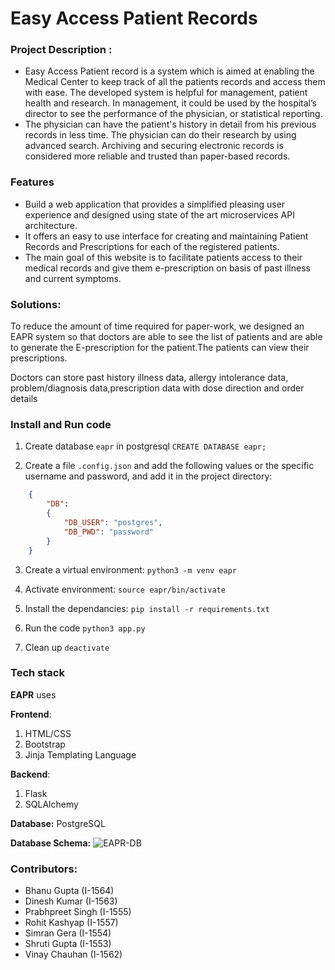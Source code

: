 # Easy Access Patient Records

### Project Description :
- Easy Access Patient record is a system which is aimed at enabling the Medical Center to keep track of all the patients records and access them with ease. The developed system is helpful for management, patient health and research. In management, it could be used by the hospital’s director to see the performance of the physician, or statistical reporting.
- The physician can have the patient's history in detail from his previous records in less time. The physician can do their research by using advanced search. Archiving and securing electronic records is considered more reliable and trusted than paper-based records.

### Features

- Build a web application that provides a simplified pleasing user experience and designed using
state of the art microservices API architecture.
- It offers an easy to use interface for creating and maintaining Patient Records and Prescriptions for
each of the registered patients.
- The main goal of this website is to facilitate patients access to their medical records and give them
e-prescription on basis of past illness and current symptoms.

### Solutions:
To reduce the amount of time required for paper-work, we designed an EAPR system so that doctors are able to see the
list of patients and are able to generate the E-prescription for the patient.The patients can view their prescriptions.


Doctors can store past history illness data, allergy intolerance data, problem/diagnosis data,prescription data with dose
direction and order details

### Install and Run code 

1. Create database `eapr` in postgresql
`CREATE DATABASE eapr;`

2. Create a file `.config.json` and add the following values or the specific username and password, and add it in the project directory:
```json
    {
        "DB":
        {
            "DB_USER": "postgres",
            "DB_PWD": "password"
        }
    }
```
3. Create a virtual environment: 
`python3 -m venv eapr`

4. Activate environment:
`source eapr/bin/activate`

5. Install the dependancies:
`pip install -r requirements.txt`

6. Run the code
`python3 app.py`

7. Clean up
`deactivate`

### Tech stack
<strong>EAPR</strong> uses

<strong>Frontend</strong>:
1. HTML/CSS
2. Bootstrap
3. Jinja Templating Language

<strong>Backend</strong>:
1. Flask
2. SQLAlchemy

<strong>Database:</strong>
PostgreSQL

<strong>Database Schema:</Strong>
![EAPR-DB](https://user-images.githubusercontent.com/51478897/149629535-9535a0f2-c268-4336-ab73-61b0cc45b9cb.png)


### Contributors:

- Bhanu Gupta (I-1564) <br>
- Dinesh Kumar (I-1563) <br>
- Prabhpreet Singh (I-1555) <br>
- Rohit Kashyap (I-1557) <br>
- Simran Gera (I-1554) <br>
- Shruti Gupta (I-1553) <br>
- Vinay Chauhan (I-1562) <br>

